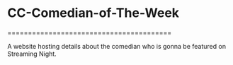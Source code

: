 # CC-Comedian-of-The-Week

========================================

A website hosting details about the comedian who is gonna be featured on Streaming Night.
